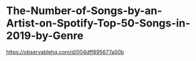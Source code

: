 # The-Number-of-Songs-by-an-Artist-on-Spotify-Top-50-Songs-in-2019-by-Genre

https://observablehq.com/d/004dff895677a50b
